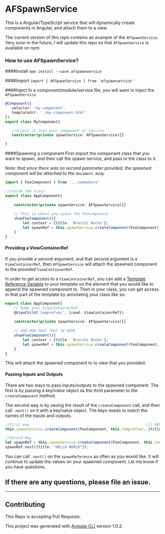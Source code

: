 # AFSpawnService
This is a Angular/TypeScript service that will dynamically create components in Angular, and attach them to a view.

The current version of this repo contains an example of the `AFSpawnService`. Very soon in the future, I will
 update this repo so that `AFSpawnService` is available on npm. 
 
 
### How to use AFSpawnService?
####Install
 `npm install --save afspawnservice`
 
####Import
 `import { AFSpawnService } from 'afspawnservice'`
 
####Inject
 In a component/module/service file, you will want to inject the `AFSpawnService`
 ```typescript
@Component({
    selector: 'my-component',
    templateUrl: './my-component.html'
})
export class MyComponent{

    //Inject it into your component or service    
    constructor(private spawnService: AFSpawnService){}

}
```

####Spawning a component
 First import the component class that you want to spawn, and then call the spawn service, and pass in the class to it. 
 
 _Note: that since there was no second parameter provided, the spawned component will be attached to the `document.body`_

```typescript
import { FooComponent } from '...somewhere'

//inside the class
export class AppComponent{
  
    constructor(private spawnService: AFSpawnService){}
    
    // This is where you spawn the FooComponent
    showFooComponent(){
        let context = {title: 'Brocchi Rocks'};
        let spawnRef = this.spawnService.createComponent(FooComponent);
    }
}
```

#### Providing a ViewContainerRef
If you provide a second argument, and that second argument is a `ViewContainerRef`, then `AFSpawnService` will attach
the spawned component to the provided `ViewContainerRef`.
  
In order to get access to a `ViewContainerRef`, you can add a [Template Reference Variable](https://angular.io/guide/template-syntax#template-reference-variables--var-)
to your template on the element that you would like to append the spawned component to. Then in your class, you can get 
access to that part of the template by annotating your class like so:

```typescript
export class AppComponent{  
    // Name your ViewContainerRef
    @ViewChild('temprefvar', {read: ViewContainerRef})
  
    constructor(private spawnService: AFSpawnService){}
    
    // AND NOW PASS THAT IN HERE
    showFooComponent(){
        let context = {title: 'Brocchi Rocks'};
        let spawnRef = this.spawnService.createComponent(FooComponent, this.temprefvar);
    }
}
```
This will attach the spawned component to to view that you provided. 

#### Passing Inputs and Outputs
There are two ways to pass inputs/outputs to the spawned component. The first is by passing a key/value object as the third
parameter to the `createComponent` method. 

The second way is by saving the result of the `createComponent` call, and then call `.next()` on it with a key/value object.
The keys needs to match the names of the inputs and outputs. 

```typescript
//First way                                                     ||| HERE |||                                           
this.spawnService.createComponent(FooComponent, this.temprefvar, {title: "HELLO WORLD"})

//Second Way
let spawnRef = this.spawnService.createComponent(FooComponent, this.temprefvar);
spawnRef.next({title: "HELLO WORLD"});
```
You can call `.next()` on the `spawnReference` as often as you would like. It will continue to update the values on your spawned component. 
Let me know if you have questions.

## If there are any questions, please file an issue. 

---

## Contributing

This Repo is accepting Pull Requests. 

This project was generated with [Angular CLI](https://github.com/angular/angular-cli) version 1.0.2.